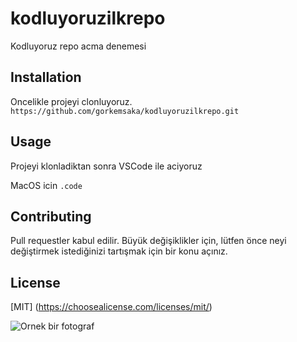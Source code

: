 # kodluyoruzilkrepo
Kodluyoruz repo acma denemesi 

## Installation 
Oncelikle projeyi clonluyoruz.
``` https://github.com/gorkemsaka/kodluyoruzilkrepo.git ```

## Usage
Projeyi klonladiktan sonra VSCode ile aciyoruz

MacOS icin
```.code ```

## Contributing
Pull requestler kabul edilir. Büyük değişiklikler için, lütfen önce neyi değiştirmek istediğinizi tartışmak için bir konu açınız.

## License
[MIT] (https://choosealicense.com/licenses/mit/)



 ![Ornek bir fotograf](image.png)